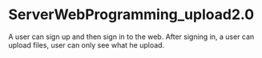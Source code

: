 # ServerWebProgramming_upload2.0
A user can sign up and then sign in to the web. After signing in, a user can upload files, user can only see what he upload. 